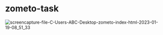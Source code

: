 # zometo-task

![screencapture-file-C-Users-ABC-Desktop-zometo-index-html-2023-01-19-08_51_33](https://user-images.githubusercontent.com/119997675/213505895-849573f5-553e-4587-ae0f-d1c47b4e1cde.png)
